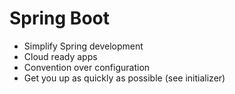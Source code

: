 # Spring Boot

* Simplify Spring development
* Cloud ready apps
* Convention over configuration
* Get you up as quickly as possible (see initializer)
